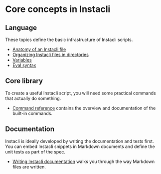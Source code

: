# Core concepts in Instacli

## Language

These topics define the basic infrastructure of Instacli scripts.

* [Anatomy of an Instacli file](Anatomy%20of%20an%20Instacli%20file.md)
* [Organizing Instacli files in directories](Organizing%20Instacli%20files%20in%20directories.md)
* [Variables](Variables.md)
* [Eval syntax](Eval%20syntax.md)

## Core library

To create a useful Instacli script, you will need some practical commands that actually do something.

* [Command reference](../commands) contains the overview and documentation of the built-in commands.

## Documentation

Instacli is ideally developed by writing the documentation and tests first. You can embed Instacli snippets in Markdown
documents and define the unit tests as part of the spec.

* [Writing Instacli documentation](Writing%20Instacli%20documentation.md) walks you through the way Markdown files are
  written.